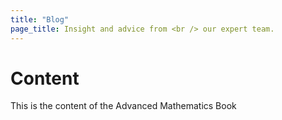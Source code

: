 ```yaml
---
title: "Blog"
page_title: Insight and advice from <br /> our expert team.
---
```

# Content
This is the content of the Advanced Mathematics Book
